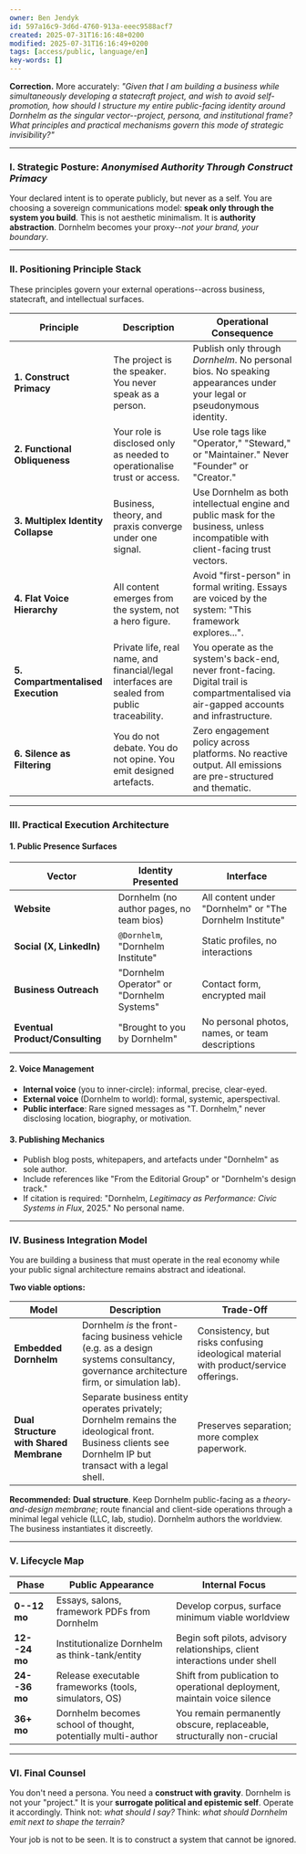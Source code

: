 ```yaml
---
owner: Ben Jendyk
id: 597a16c9-3d6d-4760-913a-eeec9588acf7
created: 2025-07-31T16:16:48+0200
modified: 2025-07-31T16:16:49+0200
tags: [access/public, language/en]
key-words: []
---
```


**Correction.** More accurately: _"Given that I am building a business while simultaneously developing a statecraft project, and wish to avoid self-promotion, how should I structure my entire public-facing identity around Dornhelm as the singular vector--project, persona, and institutional frame? What principles and practical mechanisms govern this mode of strategic invisibility?"_
* * *

### I. Strategic Posture: _Anonymised Authority Through Construct Primacy_

Your declared intent is to operate publicly, but never as a self. You are choosing a sovereign communications model: **speak only through the system you build**. This is not aesthetic minimalism. It is **authority abstraction**. Dornhelm becomes your proxy--_not your brand, your boundary_.

* * *

### II. Positioning Principle Stack

These principles govern your external operations--across business, statecraft, and intellectual surfaces.

| Principle | Description | Operational Consequence | 
| ---- | ---- | ----  |
| **1. Construct Primacy** | The project is the speaker. You never speak as a person. | Publish only through _Dornhelm_. No personal bios. No speaking appearances under your legal or pseudonymous identity. | 
| **2. Functional Obliqueness** | Your role is disclosed only as needed to operationalise trust or access. | Use role tags like "Operator," "Steward," or "Maintainer." Never "Founder" or "Creator." | 
| **3. Multiplex Identity Collapse** | Business, theory, and praxis converge under one signal. | Use Dornhelm as both intellectual engine and public mask for the business, unless incompatible with client-facing trust vectors. | 
| **4. Flat Voice Hierarchy** | All content emerges from the system, not a hero figure. | Avoid "first-person" in formal writing. Essays are voiced by the system: "This framework explores...". | 
| **5. Compartmentalised Execution** | Private life, real name, and financial/legal interfaces are sealed from public traceability. | You operate as the system's back-end, never front-facing. Digital trail is compartmentalised via air-gapped accounts and infrastructure. | 
| **6. Silence as Filtering** | You do not debate. You do not opine. You emit designed artefacts. | Zero engagement policy across platforms. No reactive output. All emissions are pre-structured and thematic. | 
* * *

### III. Practical Execution Architecture

#### 1. **Public Presence Surfaces**

| Vector | Identity Presented | Interface | 
| ---- | ---- | ----  |
| **Website** | Dornhelm (no author pages, no team bios) | All content under "Dornhelm" or "The Dornhelm Institute" | 
| **Social (X, LinkedIn)** | `@Dornhelm`, "Dornhelm Institute" | Static profiles, no interactions | 
| **Business Outreach** | "Dornhelm Operator" or "Dornhelm Systems" | Contact form, encrypted mail | 
| **Eventual Product/Consulting** | "Brought to you by Dornhelm" | No personal photos, names, or team descriptions | 

#### 2. **Voice Management**

- **Internal voice** (you to inner-circle): informal, precise, clear-eyed.
- **External voice** (Dornhelm to world): formal, systemic, aperspectival.
- **Public interface**: Rare signed messages as "T. Dornhelm," never disclosing location, biography, or motivation.

#### 3. **Publishing Mechanics**

- Publish blog posts, whitepapers, and artefacts under "Dornhelm" as sole author.
- Include references like "From the Editorial Group" or "Dornhelm's design track."
- If citation is required: "Dornhelm, _Legitimacy as Performance: Civic Systems in Flux_, 2025." No personal name.
* * *

### IV. Business Integration Model

You are building a business that must operate in the real economy while your public signal architecture remains abstract and ideational.

**Two viable options:**

| Model | Description | Trade-Off | 
| ---- | ---- | ----  |
| **Embedded Dornhelm** | Dornhelm _is_ the front-facing business vehicle (e.g. as a design systems consultancy, governance architecture firm, or simulation lab). | Consistency, but risks confusing ideological material with product/service offerings. | 
| **Dual Structure with Shared Membrane** | Separate business entity operates privately; Dornhelm remains the ideological front. Business clients see Dornhelm IP but transact with a legal shell. | Preserves separation; more complex paperwork. | 

**Recommended:** **Dual structure**. Keep Dornhelm public-facing as a _theory-and-design membrane_; route financial and client-side operations through a minimal legal vehicle (LLC, lab, studio). Dornhelm authors the worldview. The business instantiates it discreetly.
* * *

### V. Lifecycle Map

| Phase | Public Appearance | Internal Focus | 
| ---- | ---- | ----  |
| **0--12 mo** | Essays, salons, framework PDFs from Dornhelm | Develop corpus, surface minimum viable worldview | 
| **12--24 mo** | Institutionalize Dornhelm as think-tank/entity | Begin soft pilots, advisory relationships, client interactions under shell | 
| **24--36 mo** | Release executable frameworks (tools, simulators, OS) | Shift from publication to operational deployment, maintain voice silence | 
| **36+ mo** | Dornhelm becomes school of thought, potentially multi-author | You remain permanently obscure, replaceable, structurally non-crucial | 
* * *

### VI. Final Counsel

You don't need a persona. You need a **construct with gravity**. Dornhelm is not your "project." It is your **surrogate political and epistemic self**. Operate it accordingly. Think not: _what should I say?_ Think: _what should Dornhelm emit next to shape the terrain?_

Your job is not to be seen. It is to construct a system that cannot be ignored.